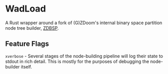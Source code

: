 # WadLoad

A Rust wrapper around a fork of (G)ZDoom's internal binary space partition node tree builder, [ZDBSP](https://zdoom.org/wiki/ZDBSP).

## Feature Flags

`xverbose` - Several stages of the node-building pipeline will log their state to stdout in rich detail. This is mostly for the purposes of debugging the node-builder itself.
